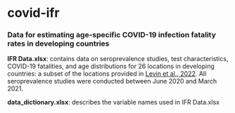 # covid-ifr

### Data for estimating age-specific COVID-19 infection fatality rates in developing countries 

**IFR Data.xlsx**: contains data on seroprevalence studies, test characteristics, COVID-19 fatalities, and age distributions for 26 locations in developing countries: a subset of the locations provided in [Levin et al., 2022](http://dx.doi.org/10.1136/bmjgh-2022-008477). All seroprevalence studies were conducted between June 2020 and March 2021.

**data_dictionary.xlsx**: describes the variable names used in IFR Data.xlsx

